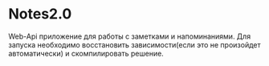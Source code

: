 # Notes2.0
Web-Api приложение для работы с заметками и напоминаниями.
Для запуска необходимо восстановить зависимости(если это не произойдет автоматически) и скомпилировать решение.
